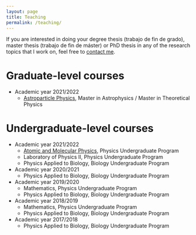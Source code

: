 ```yaml
---
layout: page
title: Teaching
permalink: /teaching/
---
```


If you are interested in doing your degree thesis (trabajo de fin de grado), master thesis (trabajo de fin de máster) or PhD thesis in any of the research topics that I work on, feel free to [contact me](mailto:d.nieto@ucm.es).

# Graduate-level courses
  * Academic year 2021/2022
    * [Astroparticle Physics](https://cvmdp.ucm.es/moodle/course/view.php?id=23901), Master in Astrophysics / Master in Theoretical Physics

# Undergraduate-level courses
  * Academic year 2021/2022
    * [Atomic and Molecular Physics](https://cvmdp.ucm.es/moodle/course/view.php?id=20775), Physics Undergraduate Program
    * Laboratory of Physics II, Physics Undergraduate Program
    * Physics Applied to Biology, Biology Undergraduate Program
  * Academic year 2020/2021
    * Physics Applied to Biology, Biology Undergraduate Program
  * Academic year 2019/2020
    * Mathematics, Physics Undergraduate Program
    * Physics Applied to Biology, Biology Undergraduate Program
  * Academic year 2018/2019
    * Mathematics, Physics Undergraduate Program
    * Physics Applied to Biology, Biology Undergraduate Program
  * Academic year 2017/2018
    * Physics Applied to Biology, Biology Undergraduate Program

